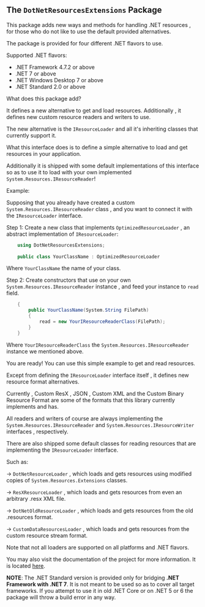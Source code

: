 ﻿## The `DotNetResourcesExtensions` Package

This package adds new ways and methods for handling .NET resources ,
for those who do not like to use the default provided alternatives.

The package is provided for four different .NET flavors to use.

Supported .NET flavors:
- .NET Framework 4.7.2 or above
- .NET 7 or above
- .NET Windows Desktop 7 or above
- .NET Standard 2.0 or above

What does this package add?

It defines a new alternative to get and load resources.
Additionally , it defines new custom resource readers and writers to use.

The new alternative is the `IResourceLoader` and all it's inheriting classes 
that currently support it.

What this interface does is to define a simple alternative to load and get resources 
in your application.

Additionally it is shipped with some default implementations of this interface so as to 
use it to load with your own implemented `System.Resources.IResourceReader`!

Example:

Supposing that you already have created a custom `System.Resources.IResourceReader` class , 
and you want to connect it with the `IResourceLoader` interface.

Step 1: Create a new class that implements `OptimizedResourceLoader` , an abstract implementation of `IResourceLoader`:

~~~C#
	using DotNetResourcesExtensions;
	
	public class YourClassName : OptimizedResourceLoader
~~~

Where `YourClassName` the name of your class.

Step 2: Create constructors that use on your own `System.Resources.IResourceReader` instance , 
and feed your instance to `read` field.

~~~C#
	{
		public YourClassName(System.String FilePath)
		{
			read = new YourIResourceReaderClass(FilePath);
		}
	}
~~~

Where `YourIResourceReaderClass` the `System.Resources.IResourceReader` instance we mentioned above.

You are ready! 
You can use this simple example to get and read resources.

Except from defining the `IResourceLoader` interface itself , it defines new resource format alternatives.

Currently , Custom ResX , JSON , Custom XML and the Custom Binary Resource Format are some of the formats that this library currently implements and has.

All readers and writers of course are always implementing the 
`System.Resources.IResourceReader` and
`System.Resources.IResourceWriter` interfaces , respectively.

There are also shipped some default classes for reading resources 
that are implementing the `IResourceLoader` interface.

Such as:

-> `DotNetResourceLoader`  , which loads and gets resources using modified copies of `System.Resources.Extensions` classes.

-> `ResXResourceLoader` , which loads and gets resources from even an arbitrary .resx XML file.

-> `DotNetOldResourceLoader` , which loads and gets resources from the old .resources format.

-> `CustomDataResourcesLoader` , which loads and gets resources from the custom resource stream format.

Note that not all loaders are supported on all platforms and .NET flavors.

You may also visit the documentation of the project for more information. It is located [here](https://github.com/mdcdi1315/dotnetresourcesextensions/blob/master/Docs/Main.md).

__NOTE__: The .NET Standard version is provided only for bridging __.NET Framework with .NET 7__.
It is not meant to be used so as to cover all target frameworks. If you attempt to use it in old .NET Core or on .NET 5 or 6
the package will throw a build error in any way.